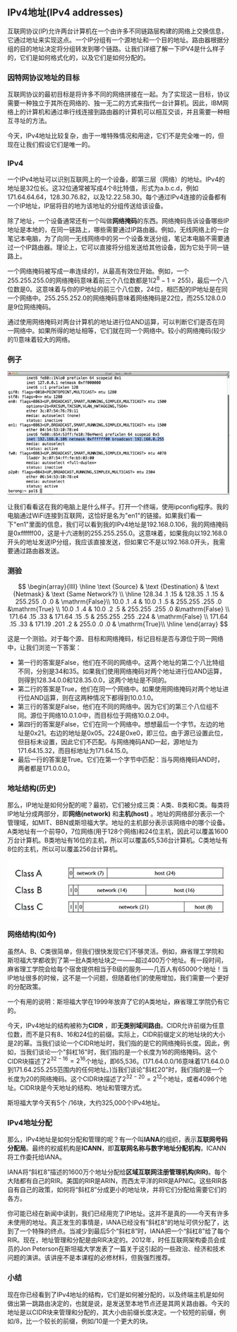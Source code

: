 ## IPv4地址(IPv4 addresses)

互联网协议(IP)允许两台计算机在一个由许多不同链路层构建的网络上交换信息，它通过地址来实现这点。一个IP分组有一个源地址和一个目的地址。路由器根据分组的目的地址决定将分组转发到哪个链路。让我们详细了解一下IPV4是什么样子的，它们是如何格式化的，以及它们是如何分配的。



### 因特网协议地址的目标

互联网协议的最初目标是将许多不同的网络拼接在一起。为了实现这一目标，协议需要一种独立于其所在网络的、独一无二的方式来指代一台计算机。因此，IBM网络上的计算机和通过串行线连接到路由器的计算机可以相互交谈，并且需要一种相互寻址的方法。

今天，IPv4地址比较复杂，由于一堆特殊情况和用途，它们不是完全唯一的，但现在让我们假设它们是唯一的。



### IPv4

一个IPv4地址可以识别互联网上的一个设备，即第三层（网络）的地址。IPv4的地址是32位长。这32位通常被写成4个8比特值，形式为a.b.c.d，例如171.64.64.64，128.30.76.82，以及12.22.58.30。每个通过IPv4连接的设备都有一个IP地址，IP层将目的地为该地址的分组传送给该设备。

除了地址，一个设备通常还有一个叫做**网络掩码**的东西。网络掩码告诉设备哪些IP地址是本地的，在同一链路上，哪些需要通过IP路由器。例如，无线网络上的一台笔记本电脑，为了向同一无线网络中的另一个设备发送分组，笔记本电脑不需要通过一个IP路由器。理论上，它可以直接将分组发送给其他设备，因为它处于同一链路上。

一个网络掩码被写成一串连续的1，从最高有效位开始。例如，一个255.255.255.0的网络掩码意味着前三个八位数都是1($2^8-1=255$)，最后一个八位数是0。这意味着与你的IP地址的前三个八位数，24位，相匹配的IP地址是在同一个网络中。255.255.252.0的网络掩码意味着网络掩码是22位，而255.128.0.0是9位网络掩码。

通过使用网络掩码对两台计算机的地址进行位AND运算，可以判断它们是否在同一网络中。如果所得的地址相等，它们就在同一个网络中。较小的网络掩码(较少的1)意味着较大的网络。



### 例子

![](../.gitbook/Unit1-Internet-and-IP/1.10/1.jpg)

让我们看看这在我的电脑上是什么样子。打开一个终端，使用ipconfig程序。我的电脑通过WiFi连接到互联网，这恰好是名为"en1"的链接。如果我们看一下"en1"里面的信息，我们可以看到我的IPv4地址是192.168.0.106，我的网络掩码是0xffffff00，这是十六进制的255.255.255.0。这意味着，如果我向以192.168.0开头的地址发送IP分组，我应该直接发送，但如果它不是以192.168.0开头，我需要通过路由器发送。



### 测验

$$
\begin{array}{llll}
\hline \text {Source} & \text {Destination} & \text {Netmask} & \text {Same Network?} \\
\hline 128.34 .1 .15 & 128.35 .1 .15 & 255.255 .0 .0 & \mathrm{False}\\
10.0 .1 .4 & 10.0 .1 .5 & 255.255 .255 .0 &\mathrm{True}  \\
10.0 .1 .4 & 10.0 .2 .5 & 255.255 .255 .0 &\mathrm{False} \\
171.64 .15 .33 & 171.64 .15 .5 & 255.255 .255 .224 & \mathrm{False} \\
171.64 .15 .33 & 171.19 .201 .2 & 255.0 .0 .0 &  \mathrm{True}\\
\hline
\end{array}
$$

这是一个测验。对于每个源、目标和网络掩码，标记目标是否与源位于同一网络中，让我们浏览一下答案：

- 第一行的答案是False，他们在不同的网络中。这两个地址的第二个八比特组不同，分别是34和35。如果我们使用网络掩码对两个地址进行位AND运算，则得到128.34.0.0和128.35.0.0，这两个地址是不同的。
- 第二行的答案是True，他们在同一个网络中。如果使用网络掩码对两个地址进行位AND运算，则在这两种情况下都得到10.0.1.0。
- 第三行的答案是False，他们在不同的网络中。因为它们的第三个八位组不同。源位于网络10.0.1.0中，而目标位于网络10.0.2.0中。
- 第四行的答案是False，它们在同一个网络中。想想最后一个字节。左边的地址是0x21。右边的地址是0x05。224是0xe0，即三位。由于源已设置此位，但目标未设置，因此它们不匹配。与网络掩码AND一起，源地址为171.64.15.32，而目标地址为171.64.15.0。
- 最后一行的答案是True。它们在第一个字节中匹配：当与网络掩码AND时，两者都是171.0.0.0。



### 地址结构(历史)

那么，IP地址是如何分配的呢？最初，它们被分成三类：A类、B类和C类。每类将IP地址分成两部分，即**网络(network)** 和**主机(host)** 。地址的网络部分表示一个管理域，如MIT、BBN或斯坦福大学。地址的主机部分表示该网络中的哪个设备。A类地址有一个前导0，7位网络(用于128个网络)和24位主机，因此可以覆盖1600万台计算机。B类地址有16位的主机，所以可以覆盖65,536台计算机。C类地址有8位的主机，所以可以覆盖256台计算机。

![](../.gitbook/Unit1-Internet-and-IP/1.10/2.jpg)



### 网络结构(如今)

虽然A、B、C类很简单，但我们很快发现它们不够灵活。例如，麻省理工学院和斯坦福大学都收到了第一批A类地址块之一——超过400万个地址。有一段时间，麻省理工学院会给每个宿舍提供相当于B级的服务——几百人有65000个地址！当IP地址很多的时候，这不是一个问题，但随着他们的使用增加，我们需要一个更好的分配政策。

一个有用的说明：斯坦福大学在1999年放弃了它的A类地址，麻省理工学院仍有它的。

今天，IPv4地址的结构被称为**CIDR** ，即**无类别域间路由**。CIDR允许前缀为任意位数，而不是只有8、16和24位的前缀。实际上，CIDR前缀定义的地址块的大小是2的幂。当我们谈论一个CIDR地址时，我们指的是它的网络掩码长度。因此，例如，当我们谈论一个"斜杠16"时，我们指的是一个长度为16的网络掩码。这个CIDR块描述了$2^{32-16}=2^{16}$个地址，即65,536。(171.64.0.0/16意味着171.64.0.0到171.64.255.255范围内的任何地址。)当我们谈论"斜杠20"时，我们指的是一个长度为20的网络掩码。这个CIDR块描述了$2^{32-20}=2^{12}$个地址，或者4096个地址。CIDR块是今天地址的结构、地址和管理方式。

斯坦福大学今天有5个$\ / 16$块，大约325,000个IPv4地址。



### IPv4地址分配

那么，IPv4地址是如何分配和管理的呢？有一个叫**IANA**的组织，表示**互联网号码分配局**。最终的权威机构是**ICANN**，即**互联网名称与数字地址分配机构**，ICANN将工作委托给IANA。

IANA将“斜杠8”描述的1600万个地址分配给**区域互联网注册管理机构(RIR)**。每个大陆都有自己的RIR。美国的RIR是ARIN，而西太平洋的RIR是APNIC。这些RIR各自有自己的政策，如何将“斜杠8”分成更小的地址块，并将它们分配给需要它们的各方。

你可能已经在新闻中读到，我们已经用完了IP地址。这并不是真的——今天有许多未使用的地址。真正发生的事情是，IANA已经没有“斜杠8”的地址可供分配了，达到了一个特殊的终点。当减少到最后5个“斜杠8”时，IANA把一个“斜杠8”给了每个RIR。现在，地址管理和分配是由RIR决定的。2012年，时任互联网架构委员会成员的Jon Peterson在斯坦福大学发表了一篇关于这引起的一些政治、经济和技术问题的演讲。该讲座不是本课程的必修材料，但我强烈推荐。



### 小结

现在你已经看到了IPv4地址的结构，它们是如何被分配的，以及终端主机是如何做出第一跳路由决定的，也就是说，是发送至本地节点还是其网关路由器。今天的地址是以CIDR块来管理和分配的，其大小由前缀长度决定。一个较短的前缀，例如/8，比一个较长的前缀，例如/10是一个更大的块。